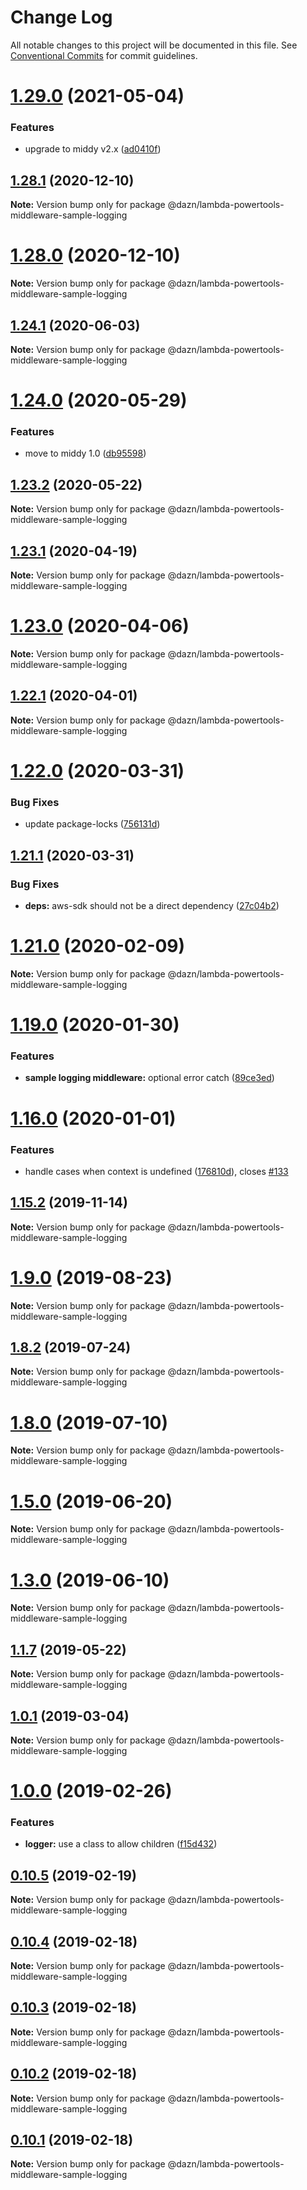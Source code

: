 # Change Log

All notable changes to this project will be documented in this file.
See [Conventional Commits](https://conventionalcommits.org) for commit guidelines.

# [1.29.0](https://github.com/getndazn/dazn-lambda-powertools/compare/v1.28.1...v1.29.0) (2021-05-04)


### Features

* upgrade to middy v2.x ([ad0410f](https://github.com/getndazn/dazn-lambda-powertools/commit/ad0410f2b78a38afd927067c9e17e65ebfda669d))





## [1.28.1](https://github.com/getndazn/dazn-lambda-powertools/compare/v1.28.0...v1.28.1) (2020-12-10)

**Note:** Version bump only for package @dazn/lambda-powertools-middleware-sample-logging





# [1.28.0](https://github.com/getndazn/dazn-lambda-powertools/compare/v1.27.0...v1.28.0) (2020-12-10)

**Note:** Version bump only for package @dazn/lambda-powertools-middleware-sample-logging





## [1.24.1](https://github.com/getndazn/dazn-lambda-powertools/compare/v1.24.0...v1.24.1) (2020-06-03)

**Note:** Version bump only for package @dazn/lambda-powertools-middleware-sample-logging





# [1.24.0](https://github.com/getndazn/dazn-lambda-powertools/compare/v1.23.2...v1.24.0) (2020-05-29)


### Features

* move to middy 1.0 ([db95598](https://github.com/getndazn/dazn-lambda-powertools/commit/db95598075bb908438bd97ee5394f9ca9fe8c050))





## [1.23.2](https://github.com/getndazn/dazn-lambda-powertools/compare/v1.23.1...v1.23.2) (2020-05-22)

**Note:** Version bump only for package @dazn/lambda-powertools-middleware-sample-logging





## [1.23.1](https://github.com/getndazn/dazn-lambda-powertools/compare/v1.23.0...v1.23.1) (2020-04-19)

**Note:** Version bump only for package @dazn/lambda-powertools-middleware-sample-logging





# [1.23.0](https://github.com/getndazn/dazn-lambda-powertools/compare/v1.22.1...v1.23.0) (2020-04-06)

**Note:** Version bump only for package @dazn/lambda-powertools-middleware-sample-logging





## [1.22.1](https://github.com/getndazn/dazn-lambda-powertools/compare/v1.22.0...v1.22.1) (2020-04-01)

**Note:** Version bump only for package @dazn/lambda-powertools-middleware-sample-logging





# [1.22.0](https://github.com/getndazn/dazn-lambda-powertools/compare/v1.21.1...v1.22.0) (2020-03-31)


### Bug Fixes

* update package-locks ([756131d](https://github.com/getndazn/dazn-lambda-powertools/commit/756131d))





## [1.21.1](https://github.com/getndazn/dazn-lambda-powertools/compare/v1.21.0...v1.21.1) (2020-03-31)


### Bug Fixes

* **deps:** aws-sdk should not be a direct dependency ([27c04b2](https://github.com/getndazn/dazn-lambda-powertools/commit/27c04b2))





# [1.21.0](https://github.com/getndazn/dazn-lambda-powertools/compare/v1.20.0...v1.21.0) (2020-02-09)

**Note:** Version bump only for package @dazn/lambda-powertools-middleware-sample-logging





# [1.19.0](https://github.com/getndazn/dazn-lambda-powertools/compare/v1.18.1...v1.19.0) (2020-01-30)


### Features

* **sample logging middleware:** optional error catch ([89ce3ed](https://github.com/getndazn/dazn-lambda-powertools/commit/89ce3ed))





# [1.16.0](https://github.com/getndazn/dazn-lambda-powertools/compare/v1.15.6...v1.16.0) (2020-01-01)


### Features

* handle cases when context is undefined ([176810d](https://github.com/getndazn/dazn-lambda-powertools/commit/176810d)), closes [#133](https://github.com/getndazn/dazn-lambda-powertools/issues/133)





## [1.15.2](https://github.com/getndazn/dazn-lambda-powertools/compare/v1.15.1...v1.15.2) (2019-11-14)

**Note:** Version bump only for package @dazn/lambda-powertools-middleware-sample-logging





# [1.9.0](https://github.com/getndazn/dazn-lambda-powertools/compare/v1.8.3...v1.9.0) (2019-08-23)

**Note:** Version bump only for package @dazn/lambda-powertools-middleware-sample-logging





## [1.8.2](https://github.com/getndazn/dazn-lambda-powertools/compare/v1.8.1...v1.8.2) (2019-07-24)

**Note:** Version bump only for package @dazn/lambda-powertools-middleware-sample-logging





# [1.8.0](https://github.com/getndazn/dazn-lambda-powertools/compare/v1.7.0...v1.8.0) (2019-07-10)

**Note:** Version bump only for package @dazn/lambda-powertools-middleware-sample-logging





# [1.5.0](https://github.com/getndazn/dazn-lambda-powertools/compare/v1.4.2...v1.5.0) (2019-06-20)

**Note:** Version bump only for package @dazn/lambda-powertools-middleware-sample-logging





# [1.3.0](https://github.com/getndazn/dazn-lambda-powertools/compare/v1.2.0...v1.3.0) (2019-06-10)

**Note:** Version bump only for package @dazn/lambda-powertools-middleware-sample-logging





## [1.1.7](https://github.com/getndazn/dazn-lambda-powertools/compare/v1.1.6...v1.1.7) (2019-05-22)

**Note:** Version bump only for package @dazn/lambda-powertools-middleware-sample-logging





## [1.0.1](https://github.com/getndazn/dazn-lambda-powertools/compare/v1.0.0...v1.0.1) (2019-03-04)

**Note:** Version bump only for package @dazn/lambda-powertools-middleware-sample-logging





# [1.0.0](https://github.com/getndazn/dazn-lambda-powertools/compare/v0.10.7...v1.0.0) (2019-02-26)


### Features

* **logger:** use a class to allow children ([f15d432](https://github.com/getndazn/dazn-lambda-powertools/commit/f15d432))





## [0.10.5](https://github.com/getndazn/dazn-lambda-powertools/compare/v0.10.4...v0.10.5) (2019-02-19)

**Note:** Version bump only for package @dazn/lambda-powertools-middleware-sample-logging





## [0.10.4](https://github.com/getndazn/dazn-lambda-powertools/compare/v0.10.3...v0.10.4) (2019-02-18)

**Note:** Version bump only for package @dazn/lambda-powertools-middleware-sample-logging





## [0.10.3](https://github.com/getndazn/dazn-lambda-powertools/compare/v0.10.2...v0.10.3) (2019-02-18)

**Note:** Version bump only for package @dazn/lambda-powertools-middleware-sample-logging





## [0.10.2](https://github.com/getndazn/dazn-lambda-powertools/compare/v0.10.1...v0.10.2) (2019-02-18)

**Note:** Version bump only for package @dazn/lambda-powertools-middleware-sample-logging





## [0.10.1](https://github.com/getndazn/dazn-lambda-powertools/compare/v0.10.0...v0.10.1) (2019-02-18)

**Note:** Version bump only for package @dazn/lambda-powertools-middleware-sample-logging
